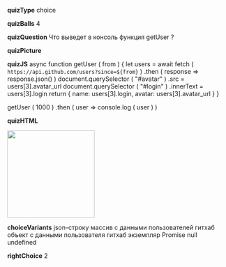 ____quizType____
choice

____quizBalls____
4

____quizQuestion____
Что выведет в консоль функция getUser ?

____quizPicture____


____quizJS____
async function getUser ( from ) {
    let users = await fetch ( `https://api.github.com/users?since=${from}` )
        .then (
            response => response.json()
        )
    document.querySelector ( "#avatar" )
            .src = users[3].avatar_url
    document.querySelector ( "#login" )
            .innerText = users[3].login
    return {
        name: users[3].login,
        avatar: users[3].avatar_url
    }
}

getUser ( 1000 )
    .then ( user => console.log ( user ) )

____quizHTML____
<body>
    <img src="http://www.followingthenerd.com/site/wp-content/uploads/avatar.jpg_274898881.jpg"
        height="200"
        id="avatar"/>
    <p id="login"></p>
</body>


____choiceVariants____
json-строку
массив с данными пользователей гитхаб
объект с данными пользователя гитхаб
экземпляр Promise
null
undefined

____rightChoice____
2
